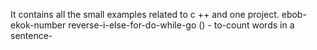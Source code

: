 It contains all the small examples related to c ++ and one project.
ebob-ekok-number reverse-i-else-for-do-while-go () - to-count words in a sentence-
